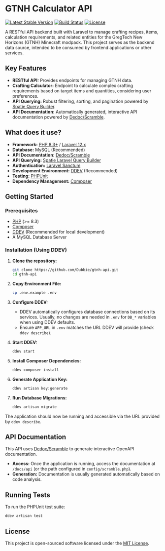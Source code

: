 # GTNH Calculator API

[![Latest Stable Version](https://img.shields.io/packagist/v/laravel/framework)](https://packagist.org/packages/laravel/framework)
[![Build Status](https://img.shields.io/github/actions/workflow/status/Dubbie/gtnh-api/laravel-ci.yml?branch=main)](https://github.com/Dubbie/gtnh-api/actions)
[![License](https://img.shields.io/badge/license-MIT-brightgreen.svg)](LICENSE.md)

A RESTful API backend built with Laravel to manage crafting recipes, items, calculation requirements, and related entities for the GregTech New Horizons (GTNH) Minecraft modpack. This project serves as the backend data source, intended to be consumed by frontend applications or other services.

## Key Features

-   **RESTful API:** Provides endpoints for managing GTNH data.
-   **Crafting Calculator:** Endpoint to calculate complex crafting requirements based on target items and quantities, considering user preferences.
-   **API Querying:** Robust filtering, sorting, and pagination powered by [Spatie Query Builder](https://spatie.be/docs/laravel-query-builder/current/introduction).
-   **API Documentation:** Automatically generated, interactive API documentation powered by [Dedoc/Scramble](https://scramble.dedoc.co/).

## What does it use?

-   **Framework:** [PHP 8.3+](https://www.php.net/) / [Laravel 12.x](https://laravel.com/)
-   **Database:** MySQL (Recommended)
-   **API Documentation:** [Dedoc/Scramble](https://scramble.dedoc.co/)
-   **API Querying:** [Spatie Laravel Query Builder](https://spatie.be/docs/laravel-query-builder/current/introduction)
-   **Authentication:** [Laravel Sanctum](https://laravel.com/docs/sanctum)
-   **Development Environment:** [DDEV](https://ddev.readthedocs.io/) (Recommended)
-   **Testing:** [PHPUnit](https://phpunit.de/)
-   **Dependency Management:** [Composer](https://getcomposer.org/)

## Getting Started

### Prerequisites

-   [PHP](https://www.php.net/manual/en/install.php) (>= 8.3)
-   [Composer](https://getcomposer.org/)
-   [DDEV](https://ddev.readthedocs.io/en/latest/users/install/ddev-installation/) (Recommended for local development)
-   A MySQL Database Server

### Installation (Using DDEV)

1.  **Clone the repository:**

    ```bash
    git clone https://github.com/Dubbie/gtnh-api.git
    cd gtnh-api
    ```

2.  **Copy Environment File:**

    ```bash
    cp .env.example .env
    ```

3.  **Configure DDEV:**

    -   DDEV automatically configures database connections based on its services. Usually, no changes are needed in `.env` for `DB_*` variables when using DDEV defaults.
    -   Ensure `APP_URL` in `.env` matches the URL DDEV will provide (check `ddev describe`).

4.  **Start DDEV:**

    ```bash
    ddev start
    ```

5.  **Install Composer Dependencies:**

    ```bash
    ddev composer install
    ```

6.  **Generate Application Key:**

    ```bash
    ddev artisan key:generate
    ```

7.  **Run Database Migrations:**
    ```bash
    ddev artisan migrate
    ```

The application should now be running and accessible via the URL provided by `ddev describe`.

## API Documentation

This API uses [Dedoc/Scramble](https://scramble.dedoc.co/) to generate interactive OpenAPI documentation.

-   **Access:** Once the application is running, access the documentation at `/docs/api` (or the path configured in `config/scramble.php`).
-   **Generation:** Documentation is usually generated automatically based on code analysis.

## Running Tests

To run the PHPUnit test suite:

```bash
ddev artisan test
```

## License

This project is open-sourced software licensed under the [MIT License](LICENSE.md).
